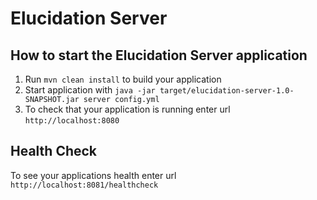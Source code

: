 # Elucidation Server

How to start the Elucidation Server application
---

1. Run `mvn clean install` to build your application
1. Start application with `java -jar target/elucidation-server-1.0-SNAPSHOT.jar server config.yml`
1. To check that your application is running enter url `http://localhost:8080`

Health Check
---

To see your applications health enter url `http://localhost:8081/healthcheck`
